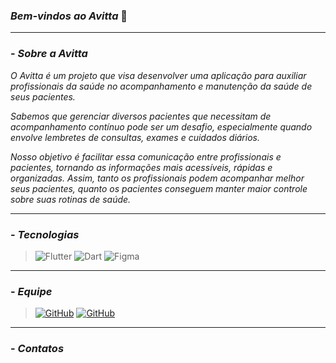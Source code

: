 ### _Bem-vindos ao Avitta_ 📂

***

### - _Sobre a Avitta_
_O Avitta é um projeto que visa desenvolver uma aplicação para auxiliar profissionais da saúde no acompanhamento e manutenção da saúde de seus pacientes._

_Sabemos que gerenciar diversos pacientes que necessitam de acompanhamento contínuo pode ser um desafio, especialmente quando envolve lembretes de consultas, exames e cuidados diários._

_Nosso objetivo é facilitar essa comunicação entre profissionais e pacientes, tornando as informações mais acessíveis, rápidas e organizadas. Assim, tanto os profissionais podem acompanhar melhor seus pacientes, quanto os pacientes conseguem manter maior controle sobre suas rotinas de saúde._
  
***

### - _Tecnologias_
> ![ Flutter ](https://img.shields.io/badge/Flutter-7b89b2?style=for-the-badge&logo=flutter&logoColor=white)
![ Dart ](https://img.shields.io/badge/Dart-7b89b2?style=for-the-badge&logo=dart&logoColor=white)
![Figma](https://img.shields.io/badge/figma-7b89b2.svg?style=for-the-badge&logo=figma&logoColor=white)

***

### - _Equipe_

> [![GitHub](https://img.shields.io/badge/alpaca157-7b89b2.svg?style=for-the-badge&logo=github&logoColor=white)](https://github.com/alpaca157)
[![GitHub](https://img.shields.io/badge/DLedebuhr-7b89b2.svg?style=for-the-badge&logo=github&logoColor=white)](https://github.com/DLedebuhr)

***

### - _Contatos_





